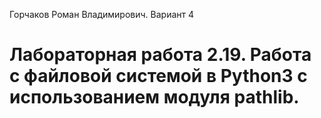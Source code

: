 Горчаков Роман Владимирович. Вариант 4
# Лабораторная работа 2.19. Работа с файловой системой в Python3 с использованием модуля pathlib.
